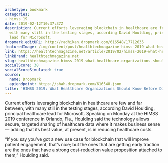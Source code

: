 ```yaml
---
archetype: bookmark
categories:
- himss 19
date: 2019-02-12T10:37:37Z
description: Current efforts leveraging blockchain in healthcare are few and far between,
  with many still in the testing stages, according David Houlding, principal healthcare
  lead for Microsoft.
dropmark.editURL: http://radhikan.dropmark.com/616548/17712635
featuredImage: /img/content/post/healthtechmagazine-himss-2019-what-healthcare-organizations-should-know-before-diving-into-blockchain.jpg
link: https://healthtechmagazine.net/article/2019/02/himss-2019-what-healthcare-organizations-should-know-diving-blockchain
linkBrand: healthtechmagazine.net
slug: healthtechmagazine-himss-2019-what-healthcare-organizations-should-know-before-diving-into-blockchain
socialScore: 38
socialScoreSimulated: true
source:
  name: Dropmark
  apiendpoint: https://shah.dropmark.com/616548.json
title: 'HIMSS 2019: What Healthcare Organizations Should Know Before Diving into Blockchain'
---
```

Current efforts leveraging blockchain in healthcare are few and far between, with many still in the testing stages, according David Houlding, principal healthcare lead for Microsoft. Speaking on Monday at the HIMSS 2019 conference in Orlando, Fla., Houlding said the technology allows secure, targeted sharing of healthcare data where it makes business sense — adding that its best value, at present, is in reducing healthcare costs.

“If you say you’ve got a new use case for blockchain that will improve patient engagement, that’s nice; but the ones that are getting early traction are the ones that have a strong cost-reduction value proposition attached to them,” Houlding said.

